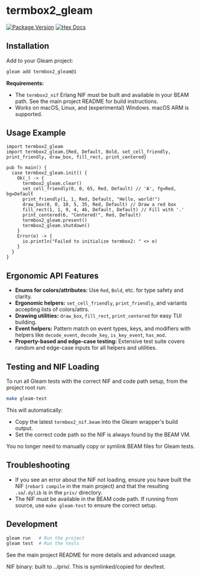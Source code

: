 # termbox2_gleam

[![Package Version](https://img.shields.io/hexpm/v/termbox2_gleam)](https://hex.pm/packages/termbox2_gleam)
[![Hex Docs](https://img.shields.io/badge/hex-docs-ffaff3)](https://hexdocs.pm/termbox2_gleam/)

## Installation

Add to your Gleam project:

```sh
gleam add termbox2_gleam@1
```

**Requirements:**

- The `termbox2_nif` Erlang NIF must be built and available in your BEAM path. See the main project README for build instructions.
- Works on macOS, Linux, and (experimental) Windows. macOS ARM is supported.

## Usage Example

```gleam
import termbox2_gleam
import termbox2_gleam.{Red, Default, Bold, set_cell_friendly, print_friendly, draw_box, fill_rect, print_centered}

pub fn main() {
  case termbox2_gleam.init() {
    Ok(_) -> {
      termbox2_gleam.clear()
      set_cell_friendly(0, 0, 65, Red, Default) // 'A', fg=Red, bg=Default
      print_friendly(1, 1, Red, Default, "Hello, world!")
      draw_box(0, 0, 10, 5, 35, Red, Default) // Draw a red box
      fill_rect(1, 1, 9, 4, 46, Default, Default) // Fill with '.'
      print_centered(6, "Centered!", Red, Default)
      termbox2_gleam.present()
      termbox2_gleam.shutdown()
    }
    Error(e) -> {
      io.println("Failed to initialize termbox2: " <> e)
    }
  }
}
```

## Ergonomic API Features

- **Enums for colors/attributes:** Use `Red`, `Bold`, etc. for type safety and clarity.
- **Ergonomic helpers:** `set_cell_friendly`, `print_friendly`, and variants accepting lists of colors/attrs.
- **Drawing utilities:** `draw_box`, `fill_rect`, `print_centered` for easy TUI building.
- **Event helpers:** Pattern match on event types, keys, and modifiers with helpers like `decode_event`, `decode_key`, `is_key_event`, `has_mod`.
- **Property-based and edge-case testing:** Extensive test suite covers random and edge-case inputs for all helpers and utilities.

## Testing and NIF Loading

To run all Gleam tests with the correct NIF and code path setup, from the project root run:

```sh
make gleam-test
```

This will automatically:

- Copy the latest `termbox2_nif.beam` into the Gleam wrapper's build output.
- Set the correct code path so the NIF is always found by the BEAM VM.

You no longer need to manually copy or symlink BEAM files for Gleam tests.

## Troubleshooting

- If you see an error about the NIF not loading, ensure you have built the NIF (`rebar3 compile` in the main project) and that the resulting `.so`/`.dylib` is in the `priv/` directory.
- The NIF must be available in the BEAM code path. If running from source, use `make gleam-test` to ensure the correct setup.

## Development

```sh
gleam run   # Run the project
gleam test  # Run the tests
```

See the main project README for more details and advanced usage.

NIF binary: built to ../priv/. This is symlinked/copied for dev/test.
